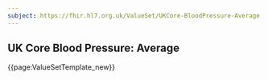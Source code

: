 ```yaml
---
subject: https://fhir.hl7.org.uk/ValueSet/UKCore-BloodPressure-Average
---
```

## UK Core Blood Pressure: Average

{{page:ValueSetTemplate_new}}